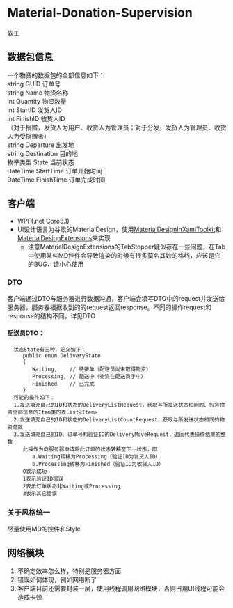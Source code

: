 # Material-Donation-Supervision
软工

## 数据包信息
一个物资的数据包的全部信息如下：  
   string GUID          订单号  
   string Name          物资名称  
   int Quantity         物资数量  
   int StartID          发货人ID  
   int FinishID         收货人ID  
      （对于捐赠，发货人为用户、收货人为管理员；对于分发，发货人为管理员、收货人为受捐赠者）  
   string Departure     出发地  
   string Destination   目的地  
   枚举类型 State        当前状态  
   DateTime StartTime   订单开始时间  
   DateTime FinishTime  订单完成时间  
   
## 客户端

* WPF(.net Core3.1)
* UI设计语言为谷歌的MaterialDesign，使用[MaterialDesignInXamlToolkit](https://github.com/MaterialDesignInXAML/MaterialDesignInXamlToolkit)和[MaterialDesignExtensions](https://github.com/spiegelp/MaterialDesignExtensions)来实现
    * 注意MaterialDesignExtensions的TabStepper疑似存在一些问题，在Tab中使用某些MD控件会导致渲染的时候有很多莫名其妙的格线，应该是它的BUG，请小心使用
    
### DTO
客户端通过DTO与服务器进行数据沟通，客户端会填写DTO中的request并发送给服务器，服务器根据收到的的request返回response。不同的操作request和response的结构不同，详见DTO
#### 配送员DTO：  
      状态State有三种，定义如下：  
         public enum DeliveryState  
         {  
            Waiting,    // 待接单（配送员尚未取得物资）  
            Processing, // 配送中（物资在配送员手中）  
            Finished    // 已完成  
         }
      可能的操作如下：  
      1.发送填充自己的ID和状态的DeliveryListRequest，获取与所发送状态相同的、包含物资全部信息的Item类的表List<Item>  
      2.发送填充自己的ID和状态的DeliveryListCountRequest，获取与所发送状态相同的物资总数  
      3.发送填充自己的ID、订单号和验证ID的DeliveryMoveRequest，返回代表操作结果的整数  
         此操作为向服务器申请将此订单的状态转移至下一状态，即  
            a.Waiting转移为Processing（验证ID为发货人ID）  
            b.Processing转移为Finished（验证ID为收货人ID）  
         0表示成功  
         1表示验证ID错误  
         2表示订单状态非Waiting或Processing  
         3表示其它错误  

### 关于风格统一

尽量使用MD的控件和Style

## 网络模块

1. 不确定效率怎么样，特别是服务器方面
2. 错误如何体现，例如网络断了
3. 客户端目前还需要封装一层，使用线程调用网络模块，否则占用UI线程可能会造成卡顿

